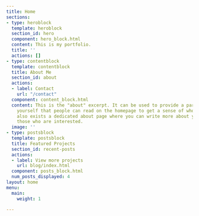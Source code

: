 ```yaml
---
title: Home
sections:
- type: heroblock
  template: heroblock
  section_id: hero
  component: hero_block.html
  content: This is my portfolio.
  title: ''
  actions: []
- type: contentblock
  template: contentblock
  title: About Me
  section_id: about
  actions:
  - label: Contact
    url: "/contact"
  component: content_block.html
  content: This is the "about" excerpt. It can be used to provide a paragraph about
    yourself that people can read on the homepage to get a sense of who you are. There
    also exists a dedicated about page where you can write more about yourself for
    those who are interested.
  image: ''
- type: postsblock
  template: postsblock
  title: Featured Projects
  section_id: recent-posts
  actions:
  - label: View more projects
    url: blog/index.html
  component: posts_block.html
  num_posts_displayed: 4
layout: home
menu:
  main:
    weight: 1

---
```

